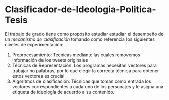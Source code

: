 # Clasificador-de-Ideologia-Politica-Tesis
El trabajo de grado tiene como propósito estudiar estudiar el desempeño de un *mecanismo de clasificación* tomando como referencia los siguientes niveles de experimentación:

1. Preprocesamiento: Técnicas mediante las cuales removemos información de los tweets originales
2. Técnicas de Representación: Los programas necesitan vectores para trabajar no palabras, por lo que elegir la correcta técnica para obtener estos vectores es crucial
3. Algoritmos de clasificación: Técnicas que toman como entrada los vectores correspondientes a cada uno de los personajes y le asigna una etiqueta de ideología de acuerdo a su contenido.





